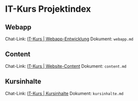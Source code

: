 # IT-Kurs Projektindex

## Webapp
Chat-Link: [IT-Kurs | Webapp-Entwicklung](https://chat.openai.com/...)
Dokument: `webapp.md`

## Content
Chat-Link: [IT-Kurs | Website-Content](https://chat.openai.com/...)
Dokument: `content.md`

## Kursinhalte
Chat-Link: [IT-Kurs | Kursinhalte](https://chat.openai.com/...)
Dokument: `kursinhalte.md`